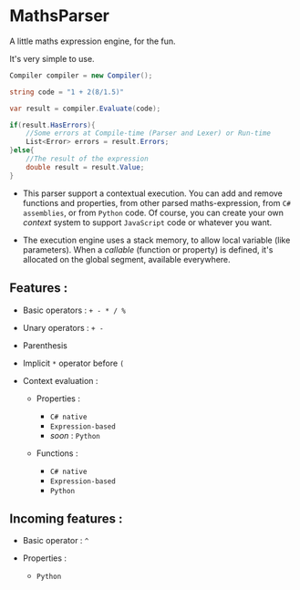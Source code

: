 # MathsParser
A little maths expression engine, for the fun.

It's very simple to use.

```csharp
Compiler compiler = new Compiler();

string code = "1 + 2(8/1.5)"

var result = compiler.Evaluate(code);

if(result.HasErrors){
	//Some errors at Compile-time (Parser and Lexer) or Run-time
	List<Error> errors = result.Errors;
}else{
	//The result of the expression
	double result = result.Value;
}
```

- This parser support a contextual execution. You can add and remove functions and properties, from other parsed maths-expression, from `C# assemblies`, or from `Python` code. Of course, you can create your own *context* system to support `JavaScript` code or whatever you want. 

- The execution engine uses a stack memory, to allow local variable (like parameters). When a *callable* (function or property) is defined, it's allocated on the global segment, available everywhere.

## Features :

* Basic operators : `+ - * / %`

* Unary operators : `+ -`

* Parenthesis

* Implicit `*` operator before `(`

* Context evaluation :

	* Properties :
		* `C# native`
		* `Expression-based`
		* *soon* : `Python`

	* Functions : 
		* `C# native`
		* `Expression-based`
		* `Python` 

## Incoming features :

* Basic operator : `^`

* Properties :
	* `Python`

